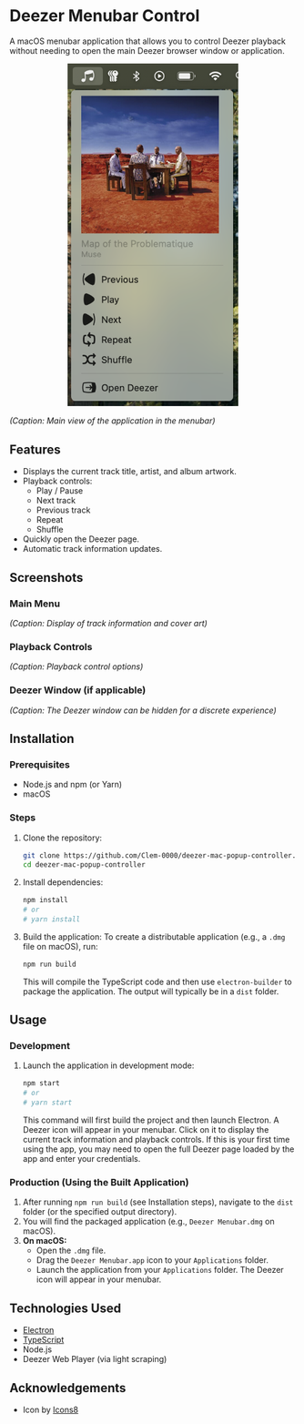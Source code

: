 # Deezer Menubar Control

A macOS menubar application that allows you to control Deezer playback without needing to open the main Deezer browser window or application.

<p align="center">
    <img src="./assets/screenshots/menuBarScreen.png" alt="Deezer Menubar Control Icon" width="300" />
</p>

_(Caption: Main view of the application in the menubar)_

## Features

- Displays the current track title, artist, and album artwork.
- Playback controls:
  - Play / Pause
  - Next track
  - Previous track
  - Repeat
  - Shuffle
- Quickly open the Deezer page.
- Automatic track information updates.

## Screenshots

### Main Menu

<!-- SCREENSHOT_MENU_TRACK_INFO -->

_(Caption: Display of track information and cover art)_

### Playback Controls

<!-- SCREENSHOT_MENU_CONTROLS -->

_(Caption: Playback control options)_

### Deezer Window (if applicable)

<!-- SCREENSHOT_DEEZER_WINDOW_HIDDEN -->

_(Caption: The Deezer window can be hidden for a discrete experience)_

## Installation

### Prerequisites

- Node.js and npm (or Yarn)
- macOS

### Steps

1.  Clone the repository:
    ```bash
    git clone https://github.com/Clem-0000/deezer-mac-popup-controller.git
    cd deezer-mac-popup-controller
    ```
2.  Install dependencies:
    ```bash
    npm install
    # or
    # yarn install
    ```
3.  Build the application:
    To create a distributable application (e.g., a `.dmg` file on macOS), run:
    ```bash
    npm run build
    ```
    This will compile the TypeScript code and then use `electron-builder` to package the application. The output will typically be in a `dist` folder.

## Usage

### Development

1.  Launch the application in development mode:
    ```bash
    npm start
    # or
    # yarn start
    ```
    This command will first build the project and then launch Electron. A Deezer icon will appear in your menubar. Click on it to display the current track information and playback controls.
    If this is your first time using the app, you may need to open the full Deezer page loaded by the app and enter your credentials.

### Production (Using the Built Application)

1.  After running `npm run build` (see Installation steps), navigate to the `dist` folder (or the specified output directory).
2.  You will find the packaged application (e.g., `Deezer Menubar.dmg` on macOS).
3.  **On macOS:**
    - Open the `.dmg` file.
    - Drag the `Deezer Menubar.app` icon to your `Applications` folder.
    - Launch the application from your `Applications` folder.
      The Deezer icon will appear in your menubar.

## Technologies Used

- [Electron](https://www.electronjs.org/)
- [TypeScript](https://www.typescriptlang.org/)
- Node.js
- Deezer Web Player (via light scraping)

## Acknowledgements

- Icon by [Icons8](https://icons8.com/icons/)
